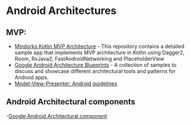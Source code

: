 # Android Architectures 

## MVP:

- [Mindorks Kotlin MVP Architecture](https://github.com/MindorksOpenSource/android-kotlin-mvp-architecture) - This repository contains a detailed sample app that implements MVP architecture in Kotlin using Dagger2, Room, RxJava2, FastAndroidNetworking and PlaceholderView
- [Google Android Architecture Blueprints](https://github.com/googlesamples/android-architecture) - A collection of samples to discuss and showcase different architectural tools and patterns for Android apps.
- [Model-View-Presenter: Android guidelines](https://medium.com/@cervonefrancesco/model-view-presenter-android-guidelines-94970b430ddf)


## Android Architectural components
-[Google Android Architectural component](https://github.com/googlesamples/android-architecture-components)